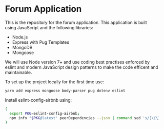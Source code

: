 # Forum Application

This is the repository for the forum application. 
This application is built using JavaScript and the following libraries:

* Node.js
* Express with Pug Templates
* MongoDB
* Mongoose

We will use Node version 7+ and use coding best practises enforced by eslint and modern JavaScript design patterns to make the code efficent and maintainable. 

To set up the project locally for the first time use:
```bash
yarn add express mongoose body-parser pug dotenv eslint
```
Install eslint-config-airbnb using: 
```bash
(
  export PKG=eslint-config-airbnb;
  npm info "$PKG@latest" peerDependencies --json | command sed 's/[\{\},]//g ; s/: /@/g' | xargs npm install --save-dev "$PKG@latest"
)
```